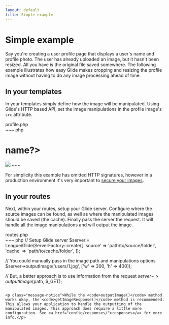 ```yaml
---
layout: default
title: Simple example
---
```


# Simple example

Say you're creating a user profile page that displays a user's name and profile photo. The user has already uploaded an image, but it hasn't been resized. All you have is the original file saved somewhere. The following example illustrates how easy Glide makes cropping and resizing the profile image without having to do any image processing ahead of time.

## In your templates

In your templates simply define how the image will be manipulated. Using Glide's HTTP based API, set the image manipulations in the profile image's `src` attribute.

<div class="filename">profile.php</div>
~~~ php
<h1><?=$user->name?></h1>

<!-- display profile image cropped to 300x400 -->
<img src="/img/users/<?=$user->id?>.jpg?w=300&h=400&fit=crop">
~~~

<p class="message-notice">For simplicity this example has omitted HTTP signatures, however in a production environment it's very important to <a href="/2.0/config/security/">secure your images</a>.</p>

## In your routes

Next, within your routes, setup your Glide server. Configure where the source images can be found, as well as where the manipulated images should be saved (the cache). Finally pass the server the request. It will handle all the image manipulations and will output the image.

<div class="filename">routes.php</div>
~~~ php
<?php

// Setup Glide server
$server = League\Glide\ServerFactory::create([
'source' => 'path/to/source/folder',
'cache' => 'path/to/cache/folder',
]);

// You could manually pass in the image path and manipulations options
$server->outputImage('users/1.jpg', ['w' => 300, 'h' => 400]);

// But, a better approach is to use information from the request
$server->outputImage($path, $\_GET);

```

<p class="message-notice">While the <code>outputImage()</code> method works okay, the <code>getImageResponse()</code> method is recommended. This allows your application to handle the outputting of the manipulated images. This approach does require a little more configuration. See <a href="config/responses/">responses</a> for more info.</p>
```
